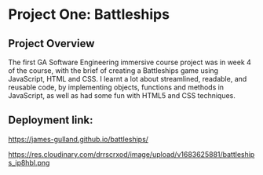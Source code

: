 <h1>Project One: Battleships</h1>
<h2>Project Overview</h2>

The first GA Software Engineering immersive course project was in week 4 of the course, with the brief of creating a Battleships game using JavaScript, HTML and CSS.  I learnt a lot about streamlined, readable, and reusable code, by implementing objects, functions and methods in JavaScript, as well as had some fun with HTML5 and CSS techniques. 

<h2>Deployment link:</h2>

https://james-gulland.github.io/battleships/ 

<img>https://res.cloudinary.com/drrscrxod/image/upload/v1683625881/battleships_ip8hbl.png</img>
